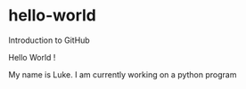 # hello-world
Introduction to GitHub


Hello World !

My name is Luke. I am currently working on a python program
